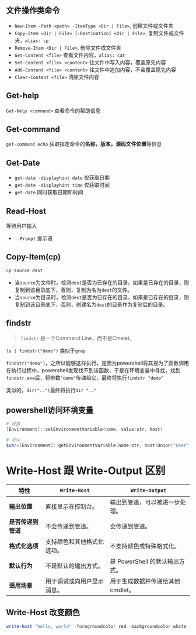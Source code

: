 ## 文件操作类命令
- `New-Item -Path <path> -ItemType <Dir | File>`, 创建文件或文件夹
- `Copy-Item <Dir | File> [-Destination] <Dir | File>`, 复制文件或文件夹，`alias: cp`
- `Remove-Item <Dir | File>`, 删除文件或文件夹
- `Get-Content <file>` 查看文件内容，`alias: cat`
- `Set-Content <file> <content>` 往文件中写入内容，覆盖原先内容
- `Add-Content <file> <content>` 往文件中追加内容，不会覆盖原先内容
- `Clear-Content <file>` 清除文件内容

## Get-help
`Get-help <command>` 查看命令的帮助信息
## Get-command
`get-command echo` 获取指定命令的**名称，版本，源码文件位置**等信息

## Get-Date
- `get-date -displayhint date` 仅获取日期
- `get-date -displayhint time` 仅获取时间
- `get-date` 同时获取日期和时间

## Read-Host
等待用户输入
- `--Prompt` 提示语

## Copy-Item(cp)
```PowerShell
cp source dest
```
- 当`source`为文件时，检测`dest`是否为已存在的目录，如果是已存在的目录，则复制到该目录底下，否则，复制为名为`dest`的文件。
- 当`source`为目录时，检测`dest`是否为已存在的目录，如果是已存在的目录，则复制到该目录底下，否则，创建名为`dest`的目录作为复制后的目录。

## findstr
> `findstr` 是一个Command Line，而不是Cmelet。

`ls | findstr("demo")` 类似于`grep`

`findstr("demo")`，之所以能够这样执行，是因为powershell将其视为了函数调用
在执行过程中，powershell发现找不到该函数，于是在环境变量中寻找，找到`findstr.exe`后，将参数`"demo"`传递给它，最终将执行`findstr "demo"`

类似的，`dir("..")`最终将执行`dir ".."`

## powershell访问环境变量
``` powershell
# 设置
[Environment]::setEnvironmentVariable(name, value:str, host)

# 访问
$var=[Environment]::getEnvironmentVariable(name:str, host:Union("User"|"Machine"))
```

# Write-Host 跟 Write-Output 区别
|特性|`Write-Host`|`Write-Output`|
|---|---|---|
|​**输出位置**|直接显示在控制台。|输出到管道，可以被进一步处理。|
|​**是否传递到管道**|不会传递到管道。|会传递到管道。|
|​**格式化选项**|支持颜色和其他格式化选项。|不支持颜色或特殊格式化。|
|​**默认行为**|不是默认的输出方式。|是 PowerShell 的默认输出方式。|
|​**适用场景**|用于调试或向用户显示消息。|用于生成数据并传递给其他 cmdlet。|
## Write-Host 改变颜色
```powershell
write-host "hello, world" -foregroundcolor red -backgroundcolor white
```

